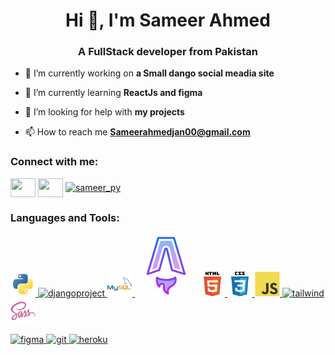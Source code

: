 <!-- ### Hi there 👋
<img src="https://user-images.githubusercontent.com/90532549/185729215-88f34527-89ae-4cee-92d0-5b8d0c53b09c.png" alt="my banner">
<!--
**sameer-ahmed123/sameer-ahmed123** is a ✨ _special_ ✨ repository because its `README.md` (this file) appears on your GitHub profile.

Here are some ideas to get you started: 

🔭 I’m currently working on a Small dango social meadia site.
🌱 I’m currently learning javascript and figma.
🤔 I’m looking for help with my projects
📫 How to reach me: sameerkhanjan123@gmail.com
⚡ Fun fact: Cats can jump up to 6 times their height



## Connect with me
https://www.instagram.com/_sameer.py/?hl=en, 
- 

## Support :

-https://www.buymeacoffee.com/sameerahmed123
-www.fiverr.com/sameerahmed868
 -->
 
 <h1 align="center">Hi 👋, I'm Sameer Ahmed</h1>
<h3 align="center">A FullStack developer from Pakistan</h3>

<!--![snake gif](https://github.com/Sadeedpv/Sadeedpv/blob/output/github-contribution-grid-snake.gif)

<p align="left"> <img src="https://komarev.com/ghpvc/?username=sameer-ahmed123&label=Profile%20views&color=0e75b6&style=flat" alt="sameer-ahmed123" /> </p>

<p align="left"> <a href="https://github.com/ryo-ma/github-profile-trophy"><img src="https://github-profile-trophy.vercel.app/?username=sameer-ahmed123" alt="sameer-ahmed123" /></a> </p>
-->
- 🔭 I’m currently working on **a Small dango social meadia site**

- 🌱 I’m currently learning **ReactJs and figma**

- 🤝 I’m looking for help with **my projects**

<!-- - 👨‍💻 Link to my portfolio website  -->

- 📫 How to reach me **Sameerahmedjan00@gmail.com**

<h3 align="left">Connect with me:</h3>
<p align="left">

<a href="https://dev.to/sameerahmed123" target="blank"><img align="center" src="https://raw.githubusercontent.com/rahuldkjain/github-profile-readme-generator/master/src/images/icons/Social/devto.svg" alt="" height="30" width="40" /></a>
<a href="https://stackoverflow.com/users/18215276/sameerahmedjan" target="blank"><img align="center" src="https://raw.githubusercontent.com/rahuldkjain/github-profile-readme-generator/master/src/images/icons/Social/stack-overflow.svg" alt="" height="30" width="40" /></a>
<a href="https://www.instagram.com/_sameer.py/" target="blank"><img align="center" src="https://raw.githubusercontent.com/rahuldkjain/github-profile-readme-generator/master/src/images/icons/Social/instagram.svg" alt="sameer_py" height="30" width="40" /></a>
  
  
  <!-- <a href="" target="blank"><img align="center" src="https://raw.githubusercontent.com/rahuldkjain/github-profile-readme-generator/master/src/images/icons/Social/codepen.svg" alt="" height="30" width="40" /></a> -->
<!-- <a href="" target="blank"><img align="center" src="https://raw.githubusercontent.com/rahuldkjain/github-profile-readme-generator/master/src/images/icons/Social/dribbble.svg" alt="" height="30" width="40" /></a> -->
<!-- <a href="" target="blank"><img align="center" src="https://raw.githubusercontent.com/rahuldkjain/github-profile-readme-generator/master/src/images/icons/Social/medium.svg" alt="" height="30" width="40" /></a> -->
<!-- <a href="" target="blank"><img align="center" src="https://raw.githubusercontent.com/rahuldkjain/github-profile-readme-generator/master/src/images/icons/Social/leet-code.svg" alt="" height="30" width="40" /></a> -->
  
  
</p>






<h3 align="left">Languages and Tools:</h3>
<p align="left"> <a href="https://getbootstrap.com" target="_blank" rel="noreferrer">    
 <!-- Backend -->
<a href="https://www.python.org" target="_blank" rel="noreferrer"> <img src="https://raw.githubusercontent.com/devicons/devicon/master/icons/python/python-original.svg" alt="python" width="40" height="40"/> </a>
<a target="_blanck" href="https://www.djangoproject.com" alt="django" ><img src="https://www.vectorlogo.zone/logos/djangoproject/djangoproject-icon.svg" alt="djangoproject"> </a>
<a href="https://www.mysql.com/" target="_blank" rel="noreferrer"> <img src="https://raw.githubusercontent.com/devicons/devicon/master/icons/mysql/mysql-original-wordmark.svg" alt="mysql" width="40" height="40"/> </a>   
 
<!-- front end -->
<svg xmlns="http://www.w3.org/2000/svg" x="0px" y="0px" width="100" height="100" viewBox="0 0 64 64">
<linearGradient id="gMG_mkMd2oq4lWjgJJZtFa_lckHFUP7nJhG_gr1" x1="32.125" x2="32.125" y1="44.574" y2="60.885" gradientUnits="userSpaceOnUse"><stop offset="0" stop-color="#8ab4ff"></stop><stop offset="1" stop-color="#e492ff"></stop></linearGradient><path fill="url(#gMG_mkMd2oq4lWjgJJZtFa_lckHFUP7nJhG_gr1)" d="M32,47c-4.272,0-7.909-0.94-9.341-2.259C22.336,47.076,22.248,51.248,25,54	c0,0,0.615-3.824,3.5-3c1.75,0.5,1.25,3,1.25,4.875C29.75,56.875,30,59,34,61c0,0-2-5,4-8c4.198-2.099,3.989-6.15,3.486-8.397	C40.165,45.995,36.421,47,32,47z"></path><linearGradient id="gMG_mkMd2oq4lWjgJJZtFb_lckHFUP7nJhG_gr2" x1="32" x2="32" y1="2.824" y2="62.426" gradientUnits="userSpaceOnUse"><stop offset="0" stop-color="#1a6dff"></stop><stop offset="1" stop-color="#c822ff"></stop></linearGradient><path fill="url(#gMG_mkMd2oq4lWjgJJZtFb_lckHFUP7nJhG_gr2)" d="M51,42c-0.099,0-0.197-0.015-0.294-0.044l-13-4c-0.338-0.104-0.596-0.379-0.679-0.723	l-5.103-21.259L25.963,37.27c-0.09,0.319-0.332,0.574-0.646,0.679l-12,4c-0.355,0.12-0.745,0.029-1.012-0.229	c-0.268-0.26-0.369-0.646-0.264-1.004l11-37C23.168,3.291,23.558,3,24,3h16c0.442,0,0.832,0.291,0.959,0.715l11,37	c0.104,0.354,0.007,0.736-0.255,0.996C51.514,41.898,51.26,42,51,42z M38.839,36.212l10.671,3.283L39.254,5H24.746l-10.24,34.444	l9.675-3.226L30,15.436c0.249-0.891,1.055-1.451,1.963-1.461c0.925,0.018,1.691,0.634,1.907,1.533L38.839,36.212z"></path><linearGradient id="gMG_mkMd2oq4lWjgJJZtFc_lckHFUP7nJhG_gr3" x1="32.126" x2="32.126" y1="2.824" y2="62.426" gradientUnits="userSpaceOnUse"><stop offset="0" stop-color="#1a6dff"></stop><stop offset="1" stop-color="#c822ff"></stop></linearGradient><path fill="url(#gMG_mkMd2oq4lWjgJJZtFc_lckHFUP7nJhG_gr3)" d="M33.996,61.999c-0.151,0-0.303-0.034-0.443-0.104c-3.187-1.594-4.803-3.619-4.803-6.02	c0-0.351,0.017-0.722,0.033-1.099c0.069-1.535,0.07-2.636-0.558-2.814c-0.593-0.171-0.918-0.027-1.11,0.094	c-0.718,0.457-1.063,1.703-1.128,2.104c-0.06,0.37-0.322,0.677-0.68,0.792c-0.356,0.118-0.749,0.021-1.015-0.244	c-3.074-3.074-2.964-7.649-2.624-10.103c0.051-0.369,0.303-0.679,0.652-0.805c0.35-0.125,0.741-0.047,1.016,0.206	C24.379,44.966,27.534,46,32,46c4.453,0,7.777-1.049,8.76-2.086c0.254-0.268,0.635-0.373,0.991-0.275s0.629,0.385,0.71,0.745	c0.961,4.288-0.502,7.754-4.014,9.511c-4.981,2.49-3.681,6.313-3.517,6.74c0.148,0.385,0.046,0.825-0.26,1.103	C34.482,61.909,34.24,61.999,33.996,61.999z M27.724,49.885c0.34,0,0.692,0.051,1.051,0.153c2.196,0.628,2.087,3.056,2.007,4.828	c-0.016,0.346-0.031,0.687-0.031,1.009c0,0.476,0,1.736,1.946,3.177c-0.002-2.017,0.813-4.924,4.856-6.946	c2.722-1.361,3.322-3.673,3.183-5.761C38.738,47.376,35.556,48,32,48c-3.382,0-6.477-0.579-8.489-1.537	c-0.062,1.66,0.14,3.727,1.153,5.47c0.308-0.578,0.75-1.165,1.378-1.564C26.547,50.047,27.116,49.885,27.724,49.885z"></path><linearGradient id="gMG_mkMd2oq4lWjgJJZtFd_lckHFUP7nJhG_gr4" x1="32.023" x2="32.023" y1="6.948" y2="36.278" gradientUnits="userSpaceOnUse"><stop offset="0" stop-color="#8ab4ff"></stop><stop offset="1" stop-color="#e492ff"></stop></linearGradient><path fill="url(#gMG_mkMd2oq4lWjgJJZtFd_lckHFUP7nJhG_gr4)" d="M37.762,7H26.238l-8.72,29.332l5.023-1.675l5.533-19.76c0.483-1.728,2.037-2.903,3.868-2.922	l0.03,0l0.03,0.001c1.85,0.035,3.382,1.267,3.814,3.066l4.703,19.595l6.011,1.849L37.762,7z"></path>
</svg>
<a href="https://www.w3.org/html/" target="_blank" rel="noreferrer"> <img src="https://raw.githubusercontent.com/devicons/devicon/master/icons/html5/html5-original-wordmark.svg" alt="html5" width="40" height="40"/> </a> 
<a href="https://www.w3schools.com/css/" target="_blank" rel="noreferrer"> <img src="https://raw.githubusercontent.com/devicons/devicon/master/icons/css3/css3-original-wordmark.svg" alt="css3" width="40" height="40"/> </a>
<a href="https://developer.mozilla.org/en-US/docs/Web/JavaScript" target="_blank" rel="noreferrer"> <img src="https://raw.githubusercontent.com/devicons/devicon/master/icons/javascript/javascript-original.svg" alt="javascript" width="40" height="40"/> </a>
<a href="https://tailwindcss.com/" target="_blank" rel="noreferrer"> <img src="https://www.vectorlogo.zone/logos/tailwindcss/tailwindcss-icon.svg" alt="tailwind" width="40" height="40"/> </a>
<a href="https://sass-lang.com" target="_blank" rel="noreferrer"> <img src="https://raw.githubusercontent.com/devicons/devicon/master/icons/sass/sass-original.svg" alt="sass" width="40" height="40"/> </a>
 
<!-- design  and  Version control-->
 <a href="https://www.figma.com/" target="_blank" rel="noreferrer"> <img src="https://www.vectorlogo.zone/logos/figma/figma-icon.svg" alt="figma" width="40" height="40"/> </a>
<a href="https://git-scm.com/" target="_blank" rel="noreferrer"> <img src="https://www.vectorlogo.zone/logos/git-scm/git-scm-icon.svg" alt="git" width="40" height="40"/> </a>
<a href="https://heroku.com" target="_blank" rel="noreferrer"> <img src="https://www.vectorlogo.zone/logos/heroku/heroku-icon.svg" alt="heroku" width="40" height="40"/> </a> 
</p>


  <!--
<h3 align="left">Support:</h3>
<p><a href="https://www.buymeacoffee.com/sameerahmed123"> <img align="left" src="https://cdn.buymeacoffee.com/buttons/v2/default-yellow.png" height="50" width="210" alt="sameer ahmed" /></a></p><br><br>
-->

<!-- <p>&nbsp;<img align="center" src="" alt="" /></p> -->
<!--[![Sameer's](https://github-readme-stats.vercel.app/api?username=sameer-ahmed123)](https://github.com/anuraghazra/github-readme-stats)-->
<!-- <p><img align="center" src="" alt="" /></p> -->
